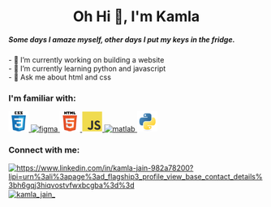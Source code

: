 




<h1 align="center">Oh Hi 👋, I'm Kamla</h1>
<h5 align="left">Some days I amaze myself, other days I put my keys in the fridge.</h5>


<p align="left"> - 🔭 I’m currently working on building a website <br>
- 🌱 I’m currently learning python and javascript<br>
- 💬 Ask me about html and css<br>
</p>

<h3 align="left">I'm familiar with:</h3>
<p align="left"> <a href="https://www.w3schools.com/css/" target="_blank" rel="noreferrer"> <img src="https://raw.githubusercontent.com/devicons/devicon/master/icons/css3/css3-original-wordmark.svg" alt="css3" width="40" height="40"/> </a> <a href="https://www.figma.com/" target="_blank" rel="noreferrer"> <img src="https://www.vectorlogo.zone/logos/figma/figma-icon.svg" alt="figma" width="40" height="40"/> </a> <a href="https://www.w3.org/html/" target="_blank" rel="noreferrer"> <img src="https://raw.githubusercontent.com/devicons/devicon/master/icons/html5/html5-original-wordmark.svg" alt="html5" width="40" height="40"/> </a> <a href="https://developer.mozilla.org/en-US/docs/Web/JavaScript" target="_blank" rel="noreferrer"> <img src="https://raw.githubusercontent.com/devicons/devicon/master/icons/javascript/javascript-original.svg" alt="javascript" width="40" height="40"/> </a> <a href="https://www.mathworks.com/" target="_blank" rel="noreferrer"> <img src="https://upload.wikimedia.org/wikipedia/commons/2/21/Matlab_Logo.png" alt="matlab" width="40" height="40"/> </a> <a href="https://www.python.org" target="_blank" rel="noreferrer"> <img src="https://raw.githubusercontent.com/devicons/devicon/master/icons/python/python-original.svg" alt="python" width="40" height="40"/> </a> </p>


<h3 align="left">Connect with me:</h3>
<p align="left">
<a href="https://linkedin.com/in/https://www.linkedin.com/in/kamla-jain-982a78200?lipi=urn%3ali%3apage%3ad_flagship3_profile_view_base_contact_details%3bh6gqj3hiqvostvfwxbcgba%3d%3d" target="blank"><img align="center" src="https://raw.githubusercontent.com/rahuldkjain/github-profile-readme-generator/master/src/images/icons/Social/linked-in-alt.svg" alt="https://www.linkedin.com/in/kamla-jain-982a78200?lipi=urn%3ali%3apage%3ad_flagship3_profile_view_base_contact_details%3bh6gqj3hiqvostvfwxbcgba%3d%3d" height="30" width="40" /></a>
<a href="https://instagram.com/kamla_jain_" target="blank"><img align="center" src="https://raw.githubusercontent.com/rahuldkjain/github-profile-readme-generator/master/src/images/icons/Social/instagram.svg" alt="kamla_jain_" height="30" width="40" /></a>
</p>
